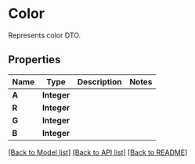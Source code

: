 
# Color
Represents color DTO.

## Properties
Name | Type | Description | Notes
------------ | ------------- | ------------- | -------------
**A** | **Integer** |  | 
**R** | **Integer** |  | 
**G** | **Integer** |  | 
**B** | **Integer** |  | 


[[Back to Model list]](../../README.md#documentation-for-models) [[Back to API list]](../../README.md#documentation-for-api-endpoints) [[Back to README]](../../README.md)


